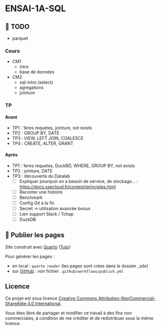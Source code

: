# ENSAI-1A-SQL

## :construction: TODO

- parquet

### Cours

- CM1
  - intro
  - base de données
- CM2
  - sql-intro (select)
  - agregations
  - jointure

### TP

#### Avant

- TP1 : 1eres requetes, jointure, not exists
- TP2 : GROUP BY, DATE
- TP3 : VIEW, LEFT JOIN, COALESCE
- TP4 : CREATE, ALTER, GRANT

#### Après

- TP1 : 1eres requetes, DuckBD, WHERE, GROUP BY, not exists
- TP2 : jointure, DATE
- TP3 : découverte du Datalab
  - [ ] Expliquer pourquoi on a besoin de service, de stockage... : https://docs.sspcloud.fr/content/principles.html
  - [ ] Raconter une histoire
  - [ ] Benchmark
  - [ ] Config Git à la fin
  - [ ] Secret -> utilisation avancée bonus
  - [ ] Lien support Slack / Tchap
  - [ ] DuckDB

## :rocket: Publier les pages

Site construit avec [Quarto](https://quarto.org/) ([Tuto](https://ludo2ne.github.io/Quarto-tuto/))

Pour générer les pages :

- en local : `quarto render` (les pages sont crées dans le dossier *_site*)
- sur [GitHub](https://ludo2ne.github.io/ENSAI-1A-SQL) : voir fichier `.github/workflows/publish.yml`

## Licence

Ce projet est sous licence [Creative Commons Attribution-NonCommercial-ShareAlike 4.0 International](https://creativecommons.org/licenses/by-nc-sa/4.0/).

Vous êtes libre de partager et modifier ce travail à des fins non commerciales, à condition de me créditer et de redistribuer sous la même licence.
